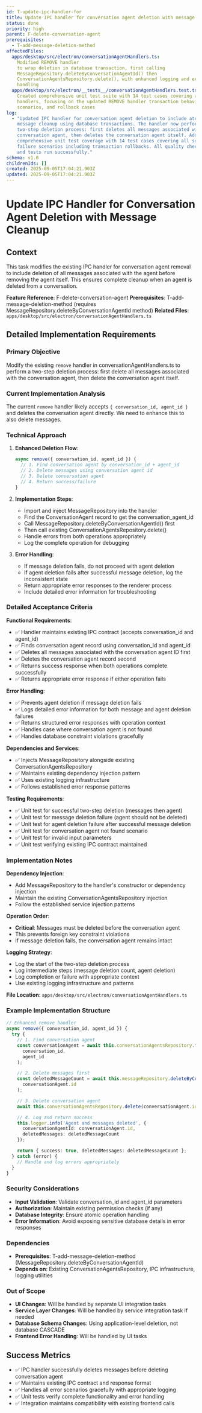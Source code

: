 ```yaml
---
id: T-update-ipc-handler-for
title: Update IPC handler for conversation agent deletion with message cleanup
status: done
priority: high
parent: F-delete-conversation-agent
prerequisites:
  - T-add-message-deletion-method
affectedFiles:
  apps/desktop/src/electron/conversationAgentHandlers.ts:
    Modified REMOVE handler
    to wrap deletion in database transaction, first calling
    MessageRepository.deleteByConversationAgentId() then
    ConversationAgentsRepository.delete(), with enhanced logging and error
    handling
  apps/desktop/src/electron/__tests__/conversationAgentHandlers.test.ts:
    Created comprehensive unit test suite with 14 test cases covering all IPC
    handlers, focusing on the updated REMOVE handler transaction behavior, error
    scenarios, and rollback cases
log:
  - "Updated IPC handler for conversation agent deletion to include atomic
    message cleanup using database transactions. The handler now performs a
    two-step deletion process: first deletes all messages associated with the
    conversation agent, then deletes the conversation agent itself. Added
    comprehensive unit test coverage with 14 test cases covering all success and
    failure scenarios including transaction rollbacks. All quality checks pass
    and tests run successfully."
schema: v1.0
childrenIds: []
created: 2025-09-05T17:04:21.903Z
updated: 2025-09-05T17:04:21.903Z
---
```


# Update IPC Handler for Conversation Agent Deletion with Message Cleanup

## Context

This task modifies the existing IPC handler for conversation agent removal to include deletion of all messages associated with the agent before removing the agent itself. This ensures complete cleanup when an agent is deleted from a conversation.

**Feature Reference**: F-delete-conversation-agent
**Prerequisites**: T-add-message-deletion-method (requires MessageRepository.deleteByConversationAgentId method)
**Related Files**: `apps/desktop/src/electron/conversationAgentHandlers.ts`

## Detailed Implementation Requirements

### Primary Objective

Modify the existing `remove` handler in conversationAgentHandlers.ts to perform a two-step deletion process: first delete all messages associated with the conversation agent, then delete the conversation agent itself.

### Current Implementation Analysis

The current `remove` handler likely accepts `{ conversation_id, agent_id }` and deletes the conversation agent directly. We need to enhance this to also delete messages.

### Technical Approach

1. **Enhanced Deletion Flow**:

   ```typescript
   async remove({ conversation_id, agent_id }) {
     // 1. Find conversation agent by conversation_id + agent_id
     // 2. Delete messages using conversation agent id
     // 3. Delete conversation agent
     // 4. Return success/failure
   }
   ```

2. **Implementation Steps**:
   - Import and inject MessageRepository into the handler
   - Find the ConversationAgent record to get the conversation_agent_id
   - Call MessageRepository.deleteByConversationAgentId() first
   - Then call existing ConversationAgentsRepository.delete()
   - Handle errors from both operations appropriately
   - Log the complete operation for debugging

3. **Error Handling**:
   - If message deletion fails, do not proceed with agent deletion
   - If agent deletion fails after successful message deletion, log the inconsistent state
   - Return appropriate error responses to the renderer process
   - Include detailed error information for troubleshooting

### Detailed Acceptance Criteria

**Functional Requirements**:

- ✅ Handler maintains existing IPC contract (accepts conversation_id and agent_id)
- ✅ Finds conversation agent record using conversation_id and agent_id
- ✅ Deletes all messages associated with the conversation agent ID first
- ✅ Deletes the conversation agent record second
- ✅ Returns success response when both operations complete successfully
- ✅ Returns appropriate error response if either operation fails

**Error Handling**:

- ✅ Prevents agent deletion if message deletion fails
- ✅ Logs detailed error information for both message and agent deletion failures
- ✅ Returns structured error responses with operation context
- ✅ Handles case where conversation agent is not found
- ✅ Handles database constraint violations gracefully

**Dependencies and Services**:

- ✅ Injects MessageRepository alongside existing ConversationAgentsRepository
- ✅ Maintains existing dependency injection pattern
- ✅ Uses existing logging infrastructure
- ✅ Follows established error response patterns

**Testing Requirements**:

- ✅ Unit test for successful two-step deletion (messages then agent)
- ✅ Unit test for message deletion failure (agent should not be deleted)
- ✅ Unit test for agent deletion failure after successful message deletion
- ✅ Unit test for conversation agent not found scenario
- ✅ Unit test for invalid input parameters
- ✅ Unit test verifying existing IPC contract maintained

### Implementation Notes

**Dependency Injection**:

- Add MessageRepository to the handler's constructor or dependency injection
- Maintain the existing ConversationAgentsRepository injection
- Follow the established service injection patterns

**Operation Order**:

- **Critical**: Messages must be deleted before the conversation agent
- This prevents foreign key constraint violations
- If message deletion fails, the conversation agent remains intact

**Logging Strategy**:

- Log the start of the two-step deletion process
- Log intermediate steps (message deletion count, agent deletion)
- Log completion or failure with appropriate context
- Use existing logging infrastructure and patterns

**File Location**: `apps/desktop/src/electron/conversationAgentHandlers.ts`

### Example Implementation Structure

```typescript
// Enhanced remove handler
async remove({ conversation_id, agent_id }) {
  try {
    // 1. Find conversation agent
    const conversationAgent = await this.conversationAgentsRepository.findByConversationAndAgent(
      conversation_id,
      agent_id
    );

    // 2. Delete messages first
    const deletedMessageCount = await this.messageRepository.deleteByConversationAgentId(
      conversationAgent.id
    );

    // 3. Delete conversation agent
    await this.conversationAgentsRepository.delete(conversationAgent.id);

    // 4. Log and return success
    this.logger.info('Agent and messages deleted', {
      conversationAgentId: conversationAgent.id,
      deletedMessages: deletedMessageCount
    });

    return { success: true, deletedMessages: deletedMessageCount };
  } catch (error) {
    // Handle and log errors appropriately
  }
}
```

### Security Considerations

- **Input Validation**: Validate conversation_id and agent_id parameters
- **Authorization**: Maintain existing permission checks (if any)
- **Database Integrity**: Ensure atomic operation handling
- **Error Information**: Avoid exposing sensitive database details in error responses

### Dependencies

- **Prerequisites**: T-add-message-deletion-method (MessageRepository.deleteByConversationAgentId)
- **Depends on**: Existing ConversationAgentsRepository, IPC infrastructure, logging utilities

### Out of Scope

- **UI Changes**: Will be handled by separate UI integration tasks
- **Service Layer Changes**: Will be handled by service integration task if needed
- **Database Schema Changes**: Using application-level deletion, not database CASCADE
- **Frontend Error Handling**: Will be handled by UI tasks

## Success Metrics

- ✅ IPC handler successfully deletes messages before deleting conversation agent
- ✅ Maintains existing IPC contract and response format
- ✅ Handles all error scenarios gracefully with appropriate logging
- ✅ Unit tests verify complete functionality and error handling
- ✅ Integration maintains compatibility with existing frontend calls

